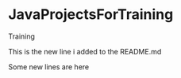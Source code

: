 # JavaProjectsForTraining
Training

This is the new line i added to the README.md


Some new lines are here
